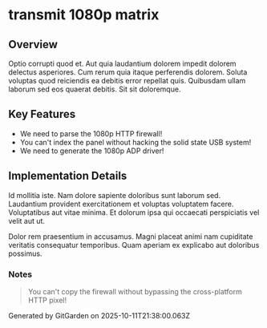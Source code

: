 # transmit 1080p matrix

## Overview
Optio corrupti quod et. Aut quia laudantium dolorem impedit dolorem delectus asperiores. Cum rerum quia itaque perferendis dolorem. Soluta voluptas quod reiciendis ea debitis error repellat quis. Quibusdam ullam laborum sed eos quaerat debitis. Sit sit doloremque.

## Key Features
- We need to parse the 1080p HTTP firewall!
- You can't index the panel without hacking the solid state USB system!
- We need to generate the 1080p ADP driver!

## Implementation Details
Id mollitia iste. Nam dolore sapiente doloribus sunt laborum sed. Laudantium provident exercitationem et voluptas voluptatem facere. Voluptatibus aut vitae minima. Et dolorum ipsa qui occaecati perspiciatis vel velit aut ut.
 Dolor rem praesentium in accusamus. Magni placeat animi nam cupiditate veritatis consequatur temporibus. Quam aperiam ex explicabo aut doloribus possimus.

### Notes
> You can't copy the firewall without bypassing the cross-platform HTTP pixel!

Generated by GitGarden on 2025-10-11T21:38:00.063Z